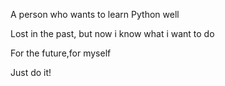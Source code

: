 

A person who wants to learn Python well

Lost in the past, but now i know what i want to do

For the future,for myself

Just do it!
